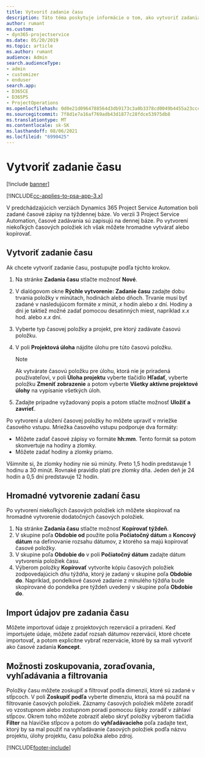 ```yaml
---
title: Vytvoriť zadanie času
description: Táto téma poskytuje informácie o tom, ako vytvoriť zadania času.
author: rumant
ms.custom:
- dyn365-projectservice
ms.date: 05/20/2019
ms.topic: article
ms.author: rumant
audience: Admin
search.audienceType:
- admin
- customizer
- enduser
search.app:
- D365CE
- D365PS
- ProjectOperations
ms.openlocfilehash: 0d0e21d0964788564d3db9173c3a0b3378cd0049b4455a23ccc1bccd1c21d9e7
ms.sourcegitcommit: 7f8d1e7a16af769adb43d1877c28fdce53975db8
ms.translationtype: MT
ms.contentlocale: sk-SK
ms.lasthandoff: 08/06/2021
ms.locfileid: "6990425"
---
```

# <a name="create-time-entries"></a>Vytvoriť zadanie času

[!include [banner](../includes/psa-now-project-operations.md)]

[!INCLUDE[cc-applies-to-psa-app-3.x](../includes/cc-applies-to-psa-app-3x.md)]

V predchádzajúcich verziách Dynamics 365 Project Service Automation boli zadané časové zápisy na týždennej báze. Vo verzii 3 Project Service Automation, časové zadávania sú zapisujú na dennej báze. Po vytvorení niekoľkých časových položiek ich však môžete hromadne vytvárať alebo kopírovať.

## <a name="create-a-time-entry"></a>Vytvoriť zadanie času

Ak chcete vytvoriť zadanie času, postupujte podľa týchto krokov.

1. Na stránke **Zadania času** stlačte možnosť **Nové**.
2. V dialógovom okne **Rýchle vytvorenie: Zadanie času** zadajte dobu trvania položky v minútach, hodinách alebo dňoch. Trvanie musí byť zadané v nasledujúcom formáte *x* minút, *x* hodín alebo *x* dní. Hodiny a dni je taktiež možné zadať pomocou desatinných miest, napríklad *x.x* hod. alebo *x.x* dní.
3. Vyberte typ časovej položky a projekt, pre ktorý zadávate časovú položku.
4. V poli **Projektová úloha** nájdite úlohu pre túto časovú položku.

    > [!NOTE]
    > Ak vytvárate časovú položku pre úlohu, ktorá nie je priradená používateľovi, v poli **Úloha projektu** vyberte tlačidlo **Hľadať**, vyberte položku **Zmeniť zobrazenie** a potom vyberte **Všetky aktívne projektové úlohy** na vypísanie všetkých úloh.

5. Zadajte prípadne vyžadovaný popis a potom stlačte možnosť **Uložiť a zavrieť**.

Po vytvorení a uložení časovej položky ho môžete upraviť v mriežke časového vstupu. Mriežka časového vstupu podporuje dva formáty:

- Môžete zadať časové zápisy vo formáte **hh:mm**. Tento formát sa potom skonvertuje na hodiny a zlomky.
- Môžete zadať hodiny a zlomky priamo.

Všimnite si, že zlomky hodiny nie sú minúty. Preto 1,5 hodín predstavuje 1 hodinu a 30 minút. Rovnaké pravidlo platí pre zlomky dňa. Jeden deň je 24 hodín a 0,5 dní predstavuje 12 hodín.

## <a name="bulk-create-time-entries"></a>Hromadné vytvorenie zadaní času

Po vytvorení niekoľkých časových položiek ich môžete skopírovať na hromadné vytvorenie dodatočných časových položiek.

1. Na stránke **Zadania času** stlačte možnosť **Kopírovať týždeň**.
2. V skupine poľa **Obdobie od** použite polia **Počiatočný dátum** a **Koncový dátum** na definovanie rozsahu dátumov, z ktorého sa majú kopírovať časové položky.
3. V skupine poľa **Obdobie do** v poli **Počiatočný dátum** zadajte dátum vytvorenia položiek času.
4. Výberom položky **Kopírovať** vytvoríte kópiu časových položiek zodpovedajúcich dňu týždňa, ktorý je zadaný v skupine poľa **Obdobie do**. Napríklad, pondelkové časové zadanie z minulého týždňa bude skopírované do pondelka pre týždeň uvedený v skupine poľa **Obdobie do**.

## <a name="import-data-for-time-entries"></a>Import údajov pre zadania času

Môžete importovať údaje z projektových rezervácií a priradení. Keď importujete údaje, môžete zadať rozsah dátumov rezervácií, ktoré chcete importovať, a potom explicitne vybrať rezervácie, ktoré by sa mali vytvoriť ako časové zadania **Koncept**.

## <a name="group-by-sort-search-and-filter-capabilities"></a>Možnosti zoskupovania, zoraďovania, vyhľadávania a filtrovania

Položky času môžete zoskupiť a filtrovať podľa dimenzií, ktoré sú zadané v stĺpcoch. V poli **Zoskupiť podľa** vyberte dimenziu, ktorá sa má použiť na filtrovanie časových položiek. Záznamy časových položiek môžete zoradiť vo vzostupnom alebo zostupnom poradí pomocou šípky zoradiť v záhlaví stĺpcov. Okrem toho môžete zobraziť alebo skryť položky výberom tlačidla **Filter** na hlavičke stĺpcov a potom do **vyhľadávacieho** poľa zadajte text, ktorý by sa mal použiť na vyhľadávanie časových položiek podľa názvu projektu, úlohy projektu, času položka alebo zdroj.


[!INCLUDE[footer-include](../includes/footer-banner.md)]